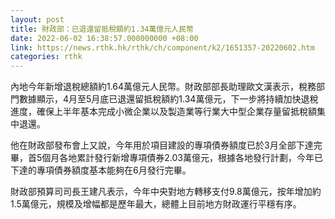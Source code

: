 ```yaml
---
layout: post
title: 財政部：已退還留抵稅額約1.34萬億元人民幣
date: 2022-06-02 16:38:57.000000000 +08:00
link: https://news.rthk.hk/rthk/ch/component/k2/1651357-20220602.htm
categories: rthk
---
```


內地今年新增退稅總額約1.64萬億元人民幣。財政部部長助理歐文漢表示，稅務部門數據顯示，4月至5月底已退還留抵稅額約1.34萬億元，下一步將持續加快退稅進度，確保上半年基本完成小微企業以及製造業等行業大中型企業存量留抵稅額集中退還。

他在財政部發布會上又說，今年用於項目建設的專項債券額度已於3月全部下達完畢，首5個月各地累計發行新增專項債券2.03萬億元，根據各地發行計劃，今年已下達的專項債券額度基本能夠在6月發行完畢。

財政部預算司司長王建凡表示，今年中央對地方轉移支付9.8萬億元，按年增加約1.5萬億元，規模及增幅都是歷年最大，總體上目前地方財政運行平穩有序。
